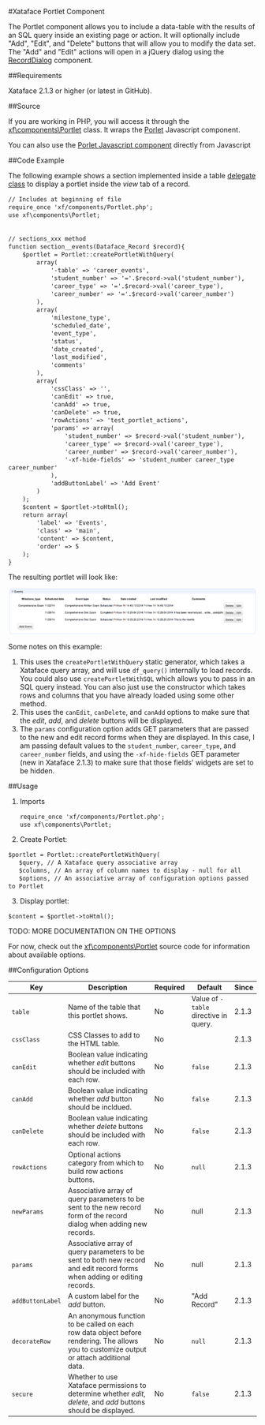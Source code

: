 #Xataface Portlet Component

The Portlet component allows you to include a data-table with the results of an SQL query inside an existing page or action.  It will optionally include "Add", "Edit", and "Delete" buttons that will allow you to modify the data set.  The "Add" and "Edit" actions will open in a jQuery dialog using the [RecordDialog](RecordDialog.md) component.

##Requirements

Xataface 2.1.3 or higher (or latest in GitHub).

##Source

If you are working in PHP, you will access it through the [xf\components\Portlet](../../xf/components/Portlet.php) class.  It wraps the [Porlet](../../js/xataface/components/Portlet.js) Javascript component.

You can also use the [Porlet Javascript component](../../js/xataface/components/Portlet.js) directly from Javascript

##Code Example

The following example shows a section implemented inside a table [delegate class](../DelegateClasses.md) to display a portlet inside the *view* tab of a record.

    // Includes at beginning of file
    require_once 'xf/components/Portlet.php';
    use xf\components\Portlet;
    
    
    // sections_xxx method
    function section__events(Dataface_Record $record){
        $portlet = Portlet::createPortletWithQuery(
            array(
                '-table' => 'career_events',
                'student_number' => '='.$record->val('student_number'),
                'career_type' => '='.$record->val('career_type'),
                'career_number' => '='.$record->val('career_number')
            ),
            array(
                'milestone_type',
                'scheduled_date',
                'event_type',
                'status',
                'date_created',
                'last_modified',
                'comments'
            ),
            array(
                'cssClass' => '',
                'canEdit' => true,
                'canAdd' => true,
                'canDelete' => true,
                'rowActions' => 'test_portlet_actions',
                'params' => array(
                    'student_number' => $record->val('student_number'),
                    'career_type' => $record->val('career_type'),
                    'career_number' => $record->val('career_number'),
                    '-xf-hide-fields' => 'student_number career_type career_number'
                ),
                'addButtonLabel' => 'Add Event'
            )
        );
        $content = $portlet->toHtml();
        return array(
            'label' => 'Events',
            'class' => 'main',
            'content' => $content,
            'order' => 5
        );
    }
    
The resulting portlet will look like:

![Portlet Screenshot](images/events-portlet.png)

Some notes on this example:

1. This uses the `createPortletWithQuery` static generator, which takes a Xataface query array, and will use `df_query()` internally to load records.  You could also use `createPortletWithSQL` which allows you to pass in an SQL query instead.  You can also just use the constructor which takes rows and columns that you have already loaded using some other method.
2. This uses the `canEdit`, `canDelete`, and `canAdd` options to make sure that the *edit*, *add*, and *delete* buttons will be displayed.
3. The `params` configuration option adds GET parameters that are passed to the new and edit record forms when they are displayed.  In this case, I am passing default values to the `student_number`, `career_type`, and `career_number` fields, and using the `-xf-hide-fields` GET parameter (new in Xataface 2.1.3) to make sure that those fields' widgets are set to be hidden.

##Usage

1. Imports
   
   ~~~
   require_once 'xf/components/Portlet.php';
   use xf\components\Portlet;
   ~~~
2. Create Portlet:

 ~~~
 $portlet = Portlet::createPortletWithQuery(
    $query, // A Xataface query associative array
    $columns, // An array of column names to display - null for all
    $options, // An associative array of configuration options passed to Portlet
 ~~~
3. Display portlet:

 ~~~
 $content = $portlet->toHtml();
 ~~~
    
TODO:  MORE DOCUMENTATION ON THE OPTIONS

For now, check out the [xf\components\Portlet](../../xf/components/Portlet.php) source code for information about available options.

##Configuration Options

| Key | Description | Required | Default | Since |
|---|---|---|---|---|
| `table` | Name of the table that this portlet shows. | No | Value of `-table` directive in query. | 2.1.3 |
| `cssClass` | CSS Classes to add to the HTML table. | No |  | 2.1.3 |
| `canEdit` | Boolean value indicating whether *edit* buttons should be included with each row. | No | `false` | 2.1.3 |
| `canAdd` | Boolean value indicating whether *add* button should be incldued. | No | `false` | 2.1.3 |
| `canDelete` | Boolean value indicating whether *delete* buttons should be included with each row. | No | `false` | 2.1.3 |
| `rowActions` | Optional actions category from which to build row actions buttons. | No | `null` | 2.1.3 |
| `newParams` | Associative array of query parameters to be sent to the new record form of the record dialog when adding new records. | No | null | 2.1.3 |
| `params` | Associative array of query parameters to be sent to both new record and edit record forms when adding or editing records. | No | null | 2.1.3 |
| `addButtonLabel` | A custom label for the *add* button. | No | "Add Record" | 2.1.3 |
| `decorateRow` | An anonymous function to be called on each row data object before rendering.  The allows you to customize output or attach additional data. | No | `null` | 2.1.3 |
| `secure` | Whether to use Xataface permissions to determine whether *edit*, *delete*, and *add* buttons should be displayed. | No | `false` | 2.1.3 |    